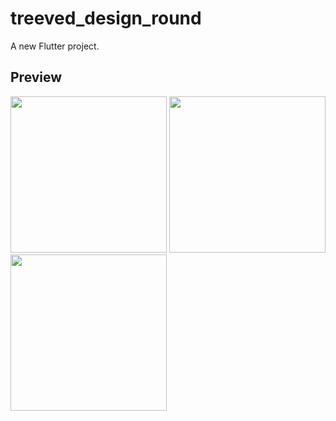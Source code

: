 # treeved_design_round

A new Flutter project.

## Preview
<p float="left">
  <img src="https://user-images.githubusercontent.com/61246553/134820235-63c5aae7-6ee9-4f2c-bf2c-a41798e18e83.png" width="250" />
  <img src="https://user-images.githubusercontent.com/61246553/134820234-c43da9b5-9859-4a80-9c22-44827ded09e0.png" width="250" /> 
  <img src="https://user-images.githubusercontent.com/61246553/134820233-e3207340-d587-4109-b005-ea74e5e25c43.png" width="250" />
</p>





